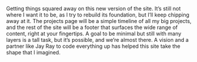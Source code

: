 
Getting things squared away on this new version of the site. It’s still not where I want it to be, as I try to rebuild its foundation, but I’ll keep chipping away at it. The projects page will be a simple timeline of all my big projects, and the rest of the site will be a footer that surfaces the wide range of content, right at your fingertips. A goal to be minimal but still with many layers is a tall task, but it’s possible, and we’re almost there. A vision and a partner like Jay Ray to code everything up has helped this site take the shape that I imagined.
